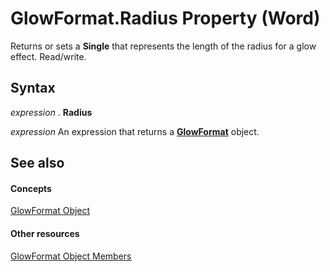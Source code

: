
# GlowFormat.Radius Property (Word)

Returns or sets a  **Single** that represents the length of the radius for a glow effect. Read/write.


## Syntax

 _expression_ . **Radius**

 _expression_ An expression that returns a **[GlowFormat](d177e399-cafc-132f-b135-b8b578e76889.md)** object.


## See also


#### Concepts


[GlowFormat Object](d177e399-cafc-132f-b135-b8b578e76889.md)
#### Other resources


[GlowFormat Object Members](1631b10b-5250-9593-9483-a8076340ca11.md)
